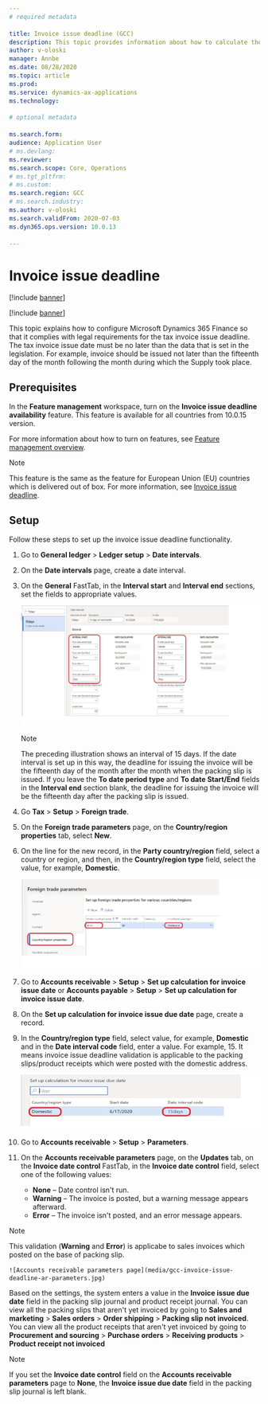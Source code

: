 ```yaml
---
# required metadata

title: Invoice issue deadline (GCC)
description: This topic provides information about how to calculate the due dates for issuing customer invoices for all countries.
author: v-oloski
manager: Annbe
ms.date: 08/28/2020
ms.topic: article
ms.prod: 
ms.service: dynamics-ax-applications
ms.technology: 

# optional metadata

ms.search.form: 
audience: Application User
# ms.devlang: 
ms.reviewer: 
ms.search.scope: Core, Operations
# ms.tgt_pltfrm: 
# ms.custom: 
ms.search.region: GCC
# ms.search.industry: 
ms.author: v-oloski
ms.search.validFrom: 2020-07-03
ms.dyn365.ops.version: 10.0.13

---
```


# Invoice issue deadline

[!include [banner](../includes/banner.md)]

[!include [banner](../includes/preview-banner.md)]

This topic explains how to configure Microsoft Dynamics 365 Finance so that it complies with legal requirements for the tax invoice issue deadline. The tax invoice issue date must be no later than the data that is set in the legislation. For example, invoice should be issued not later than the fifteenth day of the month following the month during which the Supply took place. 


## Prerequisites

In the **Feature management** workspace, turn on the **Invoice issue deadline availability** feature. This feature is available for all countries from 10.0.15 version.

For more information about how to turn on features, see [Feature management overview](../../fin-and-ops/get-started/feature-management/feature-management-overview.md).

> [!NOTE]
> This feature is the same as the feature for European Union (EU) countries which is delivered out of box. For more information, see [Invoice issue deadline](emea-invoice-issue-deadline.md).

## Setup

Follow these steps to set up the invoice issue deadline functionality.

1. Go to **General ledger** \> **Ledger setup** \> **Date intervals**.
2. On the **Date intervals** page, create a date interval.
3. On the **General** FastTab, in the **Interval start** and **Interval end** sections, set the fields to appropriate values.

    ![Date intervals page](media/gcc-invoice-issue-deadline-date-interval.jpg)

    > [!NOTE]
    > The preceding illustration shows an interval of 15 days. If the date interval is set up in this way, the deadline for issuing the invoice will be the fifteenth day of the month after the month when the packing slip is issued. If you leave the **To date period type** and **To date Start/End** fields in the **Interval end** section blank, the deadline for issuing the invoice will be the fifteenth day after the packing slip is issued.

4. Go **Tax** \> **Setup** \> **Foreign trade**.
5. On the **Foreign trade parameters** page, on the **Country/region properties** tab, select **New**.
6. On the line for the new record, in the **Party country/region** field, select a country or region, and then, in the **Country/region type** field, select the value, for example, **Domestic**.

    ![Foreign trade parameters page](media/gcc-invoice-issue-deadline-Foreign-trade-parameters.jpg)

7. Go to **Accounts receivable** > **Setup** > **Set up calculation for invoice issue date** or **Accounts payable** > **Setup** > **Set up calculation for invoice issue date**.
8. On the **Set up calculation for invoice issue due date** page, create a record.
9. In the **Country/region type** field, select value, for example, **Domestic** and in the **Date interval code** field, enter a value. For example, 15. It means invoice issue deadline validation is applicable to the packing slips/product receipts which were posted with the domestic address.  

    ![Set up calculation for invoice issue due date page](media/gcc-invoice-issue-deadline-calculation-for-invoice-issue-deadline.jpg)

10. Go to **Accounts receivable** \> **Setup** \> **Parameters**.
11. On the **Accounts receivable parameters** page, on the **Updates** tab, on the **Invoice date control** FastTab, in the **Invoice date control** field, select one of the following values:

    - **None** – Date control isn't run.
    - **Warning** – The invoice is posted, but a warning message appears afterward.
    - **Error** – The invoice isn't posted, and an error message appears.
> [!NOTE] 
> This validation (**Warning** and **Error**) is applicabe to sales invoices which posted on the base of packing slip. 

    ![Accounts receivable parameters page](media/gcc-invoice-issue-deadline-ar-parameters.jpg)

Based on the settings, the system enters a value in the **Invoice issue due date** field in the packing slip journal and product receipt journal. 
You can view all the packing slips that aren't yet invoiced by going to **Sales and marketing** \> **Sales orders** \> **Order shipping** \> **Packing slip not invoiced**. 
You can view all the product receipts that aren't yet invoiced by going to **Procurement and sourcing** \> **Purchase orders** \> **Receiving products** \> **Product receipt not invoiced**

> [!NOTE] 
> If you set the **Invoice date control** field on the **Accounts receivable parameters** page to **None**, the **Invoice issue due date** field in the packing slip journal is left blank.
